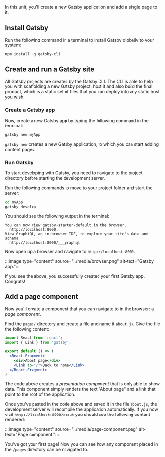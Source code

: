 In this unit, you'll create a new Gatsby application and add a single page to it.

## Install Gatsby

Run the following command in a terminal to install Gatsby globally to your system:

```console
npm install -g gatsby-cli
```

## Create and run a Gatsby site

All Gatsby projects are created by the Gatsby CLI. The CLI is able to help you with scaffolding a new Gatsby project, host it and also build the final product, which is a static set of files that you can deploy into any static host you wish.

### Create a Gatsby app

Now, create a new Gatsby app by typing the following command in the terminal:

```bash
gatsby new myApp
```

`gatsby new` creates a new Gatsby application, to which you can start adding content pages.

### Run Gatsby

To start developing with Gatsby, you need to navigate to the project directory before starting the development server.

Run the following commands to move to your project folder and start the server:

```bash
cd myApp
gatsby develop
```

You should see the following output in the terminal:

```output
You can now view gatsby-starter-default in the browser.
  http://localhost:8000.
View GraphiQL, an in-browser IDE, to explore your site's data and schema
  http://localhost:8000/___graphql
```

Now open up a browser and navigate to `http://localhost:8000`.

:::image type="content" source="../media/browser.png" alt-text="Gatsby app.":::

If you see the above, you successfully created your first Gatsby app. Congrats!

## Add a page component

Now you'll create a component that you can navigate to in the browser: a *page component*.

Find the `pages/` directory and create a file and name it `about.js`. Give the file the following content:

```jsx
import React from 'react';
import { Link } from 'gatsby';

export default () => (
  <React.Fragment>
    <div>About page</div>
    <Link to="/">Back to home</Link>
  </React.Fragment>
)
```

The code above creates a *presentation component* that is only able to show data. This component simply renders the text "About page" and a link that point to the root of the application.

Once you've pasted in the code above and saved it in the file `about.js`, the development server will recompile the application automatically. If you now visit `http://localhost:8000/about` you should see the following content rendered:

:::image type="content" source="../media/page-component.png" alt-text="Page component.":::

You've got your first page! Now you can see how any component placed in the `/pages` directory can be navigated to.
